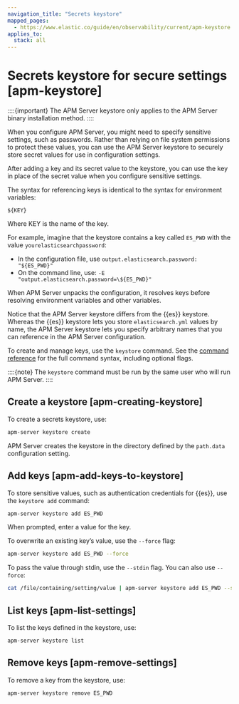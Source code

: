```yaml
---
navigation_title: "Secrets keystore"
mapped_pages:
  - https://www.elastic.co/guide/en/observability/current/apm-keystore.html
applies_to:
  stack: all
---
```


# Secrets keystore for secure settings [apm-keystore]

::::{important}
The APM Server keystore only applies to the APM Server binary installation method.
::::

When you configure APM Server, you might need to specify sensitive settings, such as passwords. Rather than relying on file system permissions to protect these values, you can use the APM Server keystore to securely store secret values for use in configuration settings.

After adding a key and its secret value to the keystore, you can use the key in place of the secret value when you configure sensitive settings.

The syntax for referencing keys is identical to the syntax for environment variables:

`${KEY}`

Where KEY is the name of the key.

For example, imagine that the keystore contains a key called `ES_PWD` with the value `yourelasticsearchpassword`:

* In the configuration file, use `output.elasticsearch.password: "${ES_PWD}"`
* On the command line, use: `-E "output.elasticsearch.password=\${ES_PWD}"`

When APM Server unpacks the configuration, it resolves keys before resolving environment variables and other variables.

Notice that the APM Server keystore differs from the {{es}} keystore. Whereas the {{es}} keystore lets you store `elasticsearch.yml` values by name, the APM Server keystore lets you specify arbitrary names that you can reference in the APM Server configuration.

To create and manage keys, use the `keystore` command. See the [command reference](apm-server-command-reference.md#apm-keystore-command) for the full command syntax, including optional flags.

::::{note}
The `keystore` command must be run by the same user who will run APM Server.
::::

## Create a keystore [apm-creating-keystore]

To create a secrets keystore, use:

```sh
apm-server keystore create
```

APM Server creates the keystore in the directory defined by the `path.data` configuration setting.

## Add keys [apm-add-keys-to-keystore]

To store sensitive values, such as authentication credentials for {{es}}, use the `keystore add` command:

```sh
apm-server keystore add ES_PWD
```

When prompted, enter a value for the key.

To overwrite an existing key’s value, use the `--force` flag:

```sh
apm-server keystore add ES_PWD --force
```

To pass the value through stdin, use the `--stdin` flag. You can also use `--force`:

```sh
cat /file/containing/setting/value | apm-server keystore add ES_PWD --stdin --force
```

## List keys [apm-list-settings]

To list the keys defined in the keystore, use:

```sh
apm-server keystore list
```

## Remove keys [apm-remove-settings]

To remove a key from the keystore, use:

```sh
apm-server keystore remove ES_PWD
```

